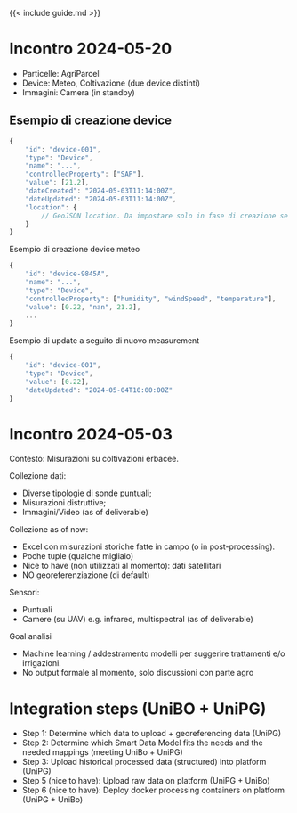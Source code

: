 {{< include guide.md >}}

# Incontro 2024-05-20

- Particelle: AgriParcel
- Device: Meteo, Coltivazione (due device distinti)
- Immagini: Camera (in standby)

## Esempio di creazione device

```js
{
    "id": "device-001",
    "type": "Device",
    "name": "...",
    "controlledProperty": ["SAP"],
    "value": [21.2],
    "dateCreated": "2024-05-03T11:14:00Z",
    "dateUpdated": "2024-05-03T11:14:00Z",
    "location": {
        // GeoJSON location. Da impostare solo in fase di creazione se sensore è statico
    }
}
```

Esempio di creazione device meteo

```js
{
    "id": "device-9845A",
    "name": "...",
    "type": "Device",
    "controlledProperty": ["humidity", "windSpeed", "temperature"],
    "value": [0.22, "nan", 21.2],
    ...
}
```

Esempio di update a seguito di nuovo measurement

```js
{
    "id": "device-001",
    "type": "Device",
    "value": [0.22],
    "dateUpdated": "2024-05-04T10:00:00Z"
}
```

# Incontro 2024-05-03

Contesto:  Misurazioni su coltivazioni erbacee.

Collezione dati:

- Diverse tipologie di sonde puntuali;
- Misurazioni distruttive;
- Immagini/Video (as of deliverable)

Collezione as of now:

- Excel con misurazioni storiche fatte in campo (o in post-processing).
- Poche tuple (qualche migliaio)
- Nice to have (non utilizzati al momento): dati satellitari 
- NO georeferenziazione (di default)

Sensori:

- Puntuali
- Camere (su UAV) e.g. infrared, multispectral (as of deliverable)

Goal analisi

- Machine learning / addestramento modelli per suggerire trattamenti e/o irrigazioni.
- No output formale al momento, solo discussioni con parte agro

# Integration steps (UniBO + UniPG)

- Step 1: Determine which data to upload + georeferencing data (UniPG)
- Step 2: Determine which Smart Data Model fits the needs and the needed mappings (meeting UniBo + UniPG)
- Step 3: Upload historical processed data (structured) into platform (UniPG)
- Step 5 (nice to have): Upload raw data on platform (UniPG + UniBo)
- Step 6 (nice to have): Deploy docker processing containers on platform (UniPG + UniBo)
